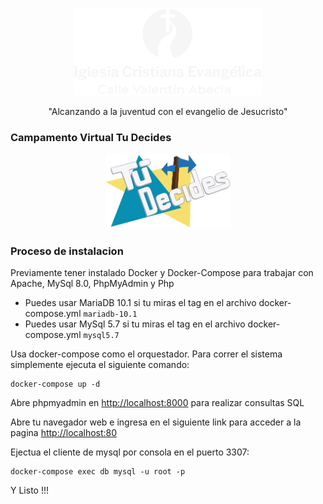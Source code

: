 <p align="center"><img width="300" src="www/img/sucre/logo_iglesia.png" alt="Campamento Tu decides logo"></p>
<p align="center">"Alcanzando a la juventud con el evangelio de Jesucristo"</p>

### Campamento Virtual Tu Decides

<p align="center"><img width="200" src="www/img/sucre/logo_camp.png" alt="Campamento Streaming logo"></p>

### Proceso de instalacion

Previamente tener instalado Docker y Docker-Compose para trabajar con Apache, MySql 8.0, PhpMyAdmin y Php

- Puedes usar MariaDB 10.1 si tu miras el tag en el archivo docker-compose.yml `mariadb-10.1`
- Puedes usar MySql 5.7 si tu miras el tag en el archivo docker-compose.yml `mysql5.7`

Usa docker-compose como el orquestador. Para correr el sistema simplemente ejecuta el siguiente comando:

```
docker-compose up -d
```

Abre phpmyadmin en [http://localhost:8000](http://localhost:8000) para realizar consultas SQL

Abre tu navegador web e ingresa en el siguiente link para acceder a la pagina [http://localhost:80](http://localhost:80)

Ejectua el cliente de mysql por consola en el puerto 3307:

```
docker-compose exec db mysql -u root -p
```

Y Listo !!!